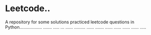 # Leetcode..
A repository for some solutions practiced leetcode questions in Python.................. ....... ..... ... ...... ......... ...... ....... ...... ...... ...... ...... .....
